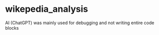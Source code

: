 # wikepedia_analysis

AI (ChatGPT) was mainly used for debugging and not writing entire code blocks
